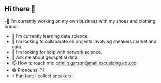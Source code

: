 ## Hi there 👋

-🔭 I’m currently working on my own business with my shoes and clothing brand.
- 🌱 I’m currently learning data science.
- 👯 I’m looking to collaborate on projects involving sneakers market and data.
- 🤔 I’m looking for help with network science.
- 💬 Ask me about geospatial data.
- 📫 How to reach me: camilo.garzon@mail.escuelaing.edu.co
- 😄 Pronouns: ??
- ⚡ Fun fact: I collect sneakers!

<!--
**camilogarzonhd/camilogarzonhd** is a ✨ _special_ ✨ repository because its `README.md` (this file) appears on your GitHub profile.

Here are some ideas to get you started:

- ## 🔭 I’m currently working on my own business with my shoes and clothing brand.
- 🌱 I’m currently learning data science.
- 👯 I’m looking to collaborate on projects involving sneakers market and data.
- 🤔 I’m looking for help with network science.
- 💬 Ask me about geospatial data.
- 📫 How to reach me: camilo.garzon@mail.escuelaing.edu.co
- 😄 Pronouns: ??
- ⚡ Fun fact: I collect sneakers!
-->
